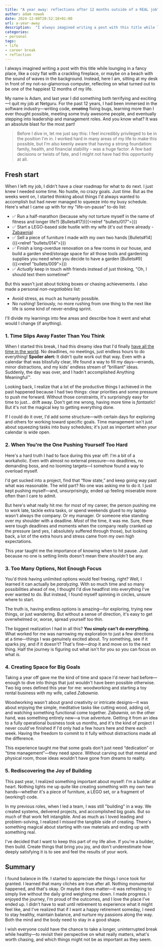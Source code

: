 ```yaml
---
title: "A year away: reflections after 12 months outside of a REAL job"
author: adam nowak
date: 2024-12-08T20:52:18+01:00
url: a-year-away
description:  "I always imagined writing a post with this title while lounging in a fancy place, like a cozy flat with a crackling fireplace, or maybe on a beach with the sound of waves in the background. Instead, here I am, sitting at my desk in front of my not-so-glamorous computer, reflecting on what turned out to be one of the happiest 12 months of my life."
categories: 
- personal
tags: 
- life
- career break
- reflection
---
```


I always imagined writing a post with this title while lounging in a fancy place, like a cozy flat with a crackling fireplace, or maybe on a beach with the sound of waves in the background. Instead, here I am, sitting at my desk in front of my not-so-glamorous computer, reflecting on what turned out to be one of the happiest 12 months of my life.

My name is Adam, and last year I did something both terrifying and exciting—I quit my job at Netguru. For the past 12 years, I had been immersed in the software industry—writing code, ~~creating~~ fixing bugs, learning more than I ever thought possible, meeting some truly awesome people, and eventually stepping into leadership and management roles. And you know what? It was an absolute blast for the most part!

> Before I dive in, let me just say this: I feel incredibly privileged to be in the position I'm in. I worked hard in many areas of my life to make this possible, but I'm also keenly aware that having a strong foundation: family, health, and financial stability - was a huge factor. A few bad decisions or twists of fate, and I might not have had this opportunity at all.

## Fresh start

When I left my job, I didn't have a clear roadmap for what to do next. I just knew I needed some time. No hustle, no crazy goals. Just _time_. But as the weeks went on, I started thinking about things I'd always wanted to accomplish but had never managed to squeeze into my busy schedule. Here's what I came up with for my "life-on-pause" to-do list:

- ✅ Run a half-marathon (because why not torture myself in the name of fitness and longer life?) [Bullets#17]({{<relref "bullets/017">}})
- ✅ Start a LEGO-based side hustle with my wife (it's out there already - [Zabawnia](https://zabawnia.pl))
- ✅ Sell a piece of furniture I made with my own two hands [Bullets#14]({{<relref "bullets/014">}})
- ✅ Finish a long-overdue renovation on a few rooms in our house, and build a garden shed/storage space for all those tools and gardening supplies you need when you decide to have a garden [Bullets#9]({{<relref "bullets/009">}})
- ✅ _Actually_ keep in touch with friends instead of just thinking, "Oh, I should text them sometime!"

But this wasn't just about ticking boxes or chasing achievements. I also made a personal _non-negotiables_ list:

- Avoid stress, as much as humanly possible.
- No rushing! Seriously, no more rushing from one thing to the next like life is some kind of never-ending sprint.

I'll divide my learnings into few areas and describe how it went and what would I change (if anything).

### 1. Time Slips Away Faster Than You Think

When I started this break, I had this dreamy idea that I'd finally [have all the time in the world](https://www.youtube.com/watch?v=RMxRDTfzgpU). No deadlines, no meetings, just endless hours to do everything! **Spoiler alert:** It didn't quite work out that way. Even with a calendar that was blissfully clear, life found a way to fill my days—errands, minor distractions, and my kids' endless stream of “brilliant” ideas. Suddenly, the day was over, and I hadn't accomplished Anything Meaningful™.

Looking back, I realize that a lot of the productive things I achieved in the past happened because I had two things: clear priorities and some pressure to push me forward. Without those constraints, it's surprisingly easy for time to just... drift away. Don't get me wrong, having more time is _fantastic_! But it's not the magical key to getting everything done.

If I could do it over, I'd add some structure—with certain days for exploring and others for working toward specific goals. Time management isn't just about squeezing tasks into busy schedules; it's just as important when your calendar is wide open.

### 2. When You're the One Pushing Yourself Too Hard

Here's a hard truth I had to face during this year off: I'm a bit of a workaholic. Even with almost no external pressure—no deadlines, no demanding boss, and no looming targets—I somehow found a way to overload myself.

I'd get sucked into a project, find that “flow state,” and keep going way past what was reasonable. The wild part? No one was asking me to do it. I just kept pushing myself—and, unsurprisingly, ended up feeling miserable more often than I care to admit.

But here's what really hit me: for most of my career, the person pushing me to work late, tackle extra tasks, or spend weekends glued to my laptop wasn't always the company. Or my manager. Or someone else standing over my shoulder with a deadline. _Most_ of the time, it was me. Sure, there were tough deadlines and moments when the company really cranked up the pressure (and yes, I absolutely suffered through those), but looking back, a lot of the extra hours and stress came from my own high expectations.

This year taught me the importance of knowing when to hit pause. Just because no one is setting limits doesn't mean there _shouldn't_ be any.

### 3. Too Many Options, Not Enough Focus

You'd think having unlimited options would feel freeing, right? Well, I learned it can actually be _paralyzing_. With so much time and so many possibilities ahead of me, I thought I'd dive headfirst into everything I've ever wanted to do. But instead, I found myself spinning in circles, unsure where to start.

The truth is, having endless options is amazing—for exploring, trying new things, or just wandering. But without a sense of direction, it's easy to get overwhelmed or, worse, spread yourself too thin.

The biggest realization I had in all this? **You simply can't do everything.** What worked for me was narrowing my exploration to just a few directions at a time—things I was genuinely excited about. Try something, see if it sparks joy, and if it doesn't? That's fine—drop it and move on to the next thing. Half the journey is figuring out what isn't for you so you can focus on what _is_.

### 4. Creating Space for Big Goals

Taking a year off gave me the kind of time and space I'd never had before—enough to dive into things that just wouldn't have been possible otherwise. Two big ones defined this year for me: woodworking and starting a toy rental business with my wife, called _Zabawnia_.

Woodworking wasn't about grand creativity or intricate designs—it was about enjoying the simple, meditative tasks like cutting wood, adding oil, and watching something functional come together. _Zabawnia_, on the other hand, was something entirely new—a true adventure. Getting it from an idea to a fully operational business took us months, and it's the kind of project I never could've finished if I'd only had a few hours here and there each week. Having the freedom to commit to it fully without distractions made all the difference.

This experience taught me that some goals don't just need “dedication” or “time management”—they need _space_. Without carving out that mental and physical room, those ideas wouldn't have gone from dreams to reality.

### 5. Rediscovering the Joy of Building

This past year, I realized something important about myself: I'm a builder at heart. Nothing lights me up quite like creating something with my own two hands—whether it's a piece of furniture, a LEGO set, or a fragment of (working!) code.

In my previous roles, when I led a team, I was still "building" in a way. We created systems, delivered projects, and accomplished big goals. But so much of that work felt intangible. And as much as I loved leading and problem-solving, I realized I _missed_ the tangible side of creating. There's something magical about starting with raw materials and ending up with something real.

I've decided that I want to keep this part of my life alive. If you're a builder, then build. Create things that bring you joy, and don't underestimate how deeply satisfying it is to see and feel the results of your work.

## Summary

I found balance in life. I started to appreciate the things I once took for granted. I learned that many clichés are true after all. Nothing monumental happened, and that's okay. Or maybe it does matter—it was refreshing to simply live without the daily grind weighing me down. I made progress. I enjoyed the journey, I'm proud of the outcomes, and I love the place I've ended up. I didn't have to wait until retirement to experience what it might feel like, and I've realized that if I want a happy retirement someday, I need to stay healthy, maintain balance, and nurture my passions along the way. Both the mind and the body need to stay in a good shape.

I wish everyone could have the chance to take a longer, uninterrupted break while healthy—to revisit their perspective on what really matters, what's worth chasing, and which things might not be as important as they seem.
